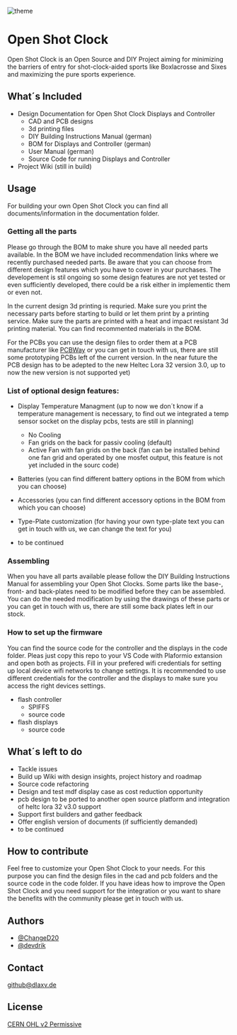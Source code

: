 ![theme](https://github.com/DLaxV-Community-Projects-Hub/Open-Shot-Clock/blob/main/assets/theme.svg)


# Open Shot Clock

Open Shot Clock is an Open Source and DIY Project aiming for minimizing the barriers of entry for shot-clock-aided sports like Boxlacrosse and Sixes and maximizing the pure sports experience.


## What´s Included

- Design Documentation for Open Shot Clock Displays and Controller
    - CAD and PCB designs
    - 3d printing files
    - DIY Building Instructions Manual (german)
    - BOM for Displays and Controller (german)
    - User Manual (german)
    - Source Code for running Displays and Controller
- Project Wiki (still in build)



## Usage

For building your own Open Shot Clock you can find all documents/information in the documentation folder.

### Getting all the parts

Please go through the BOM to make shure you have all needed parts available. In the BOM we have included recommendation links where we recently purchased needed parts. Be aware that you can choose from different design features which you have to cover in your purchases. The developement is stil ongoing so some design features are not yet tested or even sufficiently developed, there could be a risk either in implementic them or even not.

In the current design 3d printing is requried. Make sure you print the necessary parts before starting to build or let them print by a printing service. Make sure the parts are printed with a heat and impact resistant 3d printing material. You can find recommented materials in the BOM.

For the PCBs you can use the design files to order them at a PCB manufacturer like [PCBWay](https://www.pcbway.com/) or you can get in touch with us, there are still some prototyping PCBs left of the current version. In the near future the PCB design has to be adepted to the new Heltec Lora 32 version 3.0, up to now the new version is not supported yet)

### List of optional design features:

- Display Temperature Managment (up to now we don´t know if a temperature management is necessary, to find out we integrated a temp sensor socket on the display pcbs, tests are still in planning)

  - No Cooling
  - Fan grids on the back for passiv cooling (default)
  - Active Fan with fan grids on the back (fan can be installed behind one fan grid and operated by one mosfet output, this feature is not yet included in the sourc code)

- Batteries (you can find different battery options in the BOM from which you can choose)
- Accessories (you can find different accessory options in the BOM from which you can choose)
- Type-Plate customization (for having your own type-plate text you can get in touch with us, we can change the text for you)
- to be continued

### Assembling

When you have all parts available please follow the DIY Building Instructions Manual for assembling your Open Shot Clocks. Some parts like the base-, front- and back-plates need to be modified before they can be assembled. You can do the needed modification by using the drawings of these parts or you can get in touch with us, there are still some back plates left in our stock.


### How to set up the firmware

You can find the source code for the controller and the displays in the code folder. Pleas just copy this repo to your VS Code with Plaformio extansion and open both as projects. Fill in your prefered wifi credentials for setting up local device wifi networks to change settings. It is recommended to use different credentials for the controller and the displays to make sure you access the right devices settings.

- flash controller
  - SPIFFS
  - source code
- flash displays
  - source code

## What´s left to do

- Tackle issues
- Build up Wiki with design insights, project history and roadmap
- Source code refactoring
- Design and test mdf display case as cost reduction opportunity
- pcb design to be ported to another open source platform and integration of heltc lora 32 v3.0 support
- Support first builders and gather feedback
- Offer english version of documents (if sufficiently demanded)
- to be continued


## How to contribute

Feel free to customize your Open Shot Clock to your needs. For this purpose you can find the design files in the cad and pcb folders and the source code in the code folder. If you have ideas how to improve the Open Shot Clock and you need support for the integration or you want to share the benefits with the community please get in touch with us.


## Authors

- [@ChangeD20](https://github.com/ChangeD20)
- [@devdrik](https://github.com/devdrik)

## Contact

github@dlaxv.de

## License

[CERN OHL v2 Permissive](https://choosealicense.com/licenses/cern-ohl-p-2.0/)

